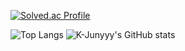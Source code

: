 <!-- [![Solved.ac Profile](http://mazassumnida.wtf/api/generate_badge?boj=lebind12)](https://solved.ac/lebind12) -->
[![Solved.ac Profile](http://mazassumnida.wtf/api/v2/generate_badge?boj=lebind12)](https://solved.ac/lebind12)

![Top Langs](https://github-readme-stats.vercel.app/api/top-langs/?username=lebind12&layout=dracula&theme=Demo)
![K-Junyyy's GitHub stats](https://github-readme-stats.vercel.app/api?username=lebind12&show_icons=true&theme=tokyonight)  


<!--
**lebind12/lebind12** is a ✨ _special_ ✨ repository because its `README.md` (this file) appears on your GitHub profile.

Here are some ideas to get you started:

- 🔭 I’m currently working on ...
- 🌱 I’m currently learning ...
- 👯 I’m looking to collaborate on ...
- 🤔 I’m looking for help with ...
- 💬 Ask me about ...
- 📫 How to reach me: ...
- 😄 Pronouns: ...
- ⚡ Fun fact: ...
-->
